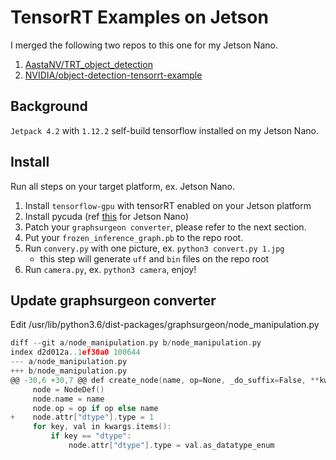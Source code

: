 # TensorRT Examples on Jetson

I merged the following two repos to this one for my Jetson Nano.

1. [AastaNV/TRT_object_detection](https://github.com/AastaNV/TRT_object_detection.git)
2. [NVIDIA/object-detection-tensorrt-example](https://github.com/NVIDIA/object-detection-tensorrt-example)

## Background

`Jetpack 4.2` with `1.12.2` self-build tensorflow installed on my Jetson Nano.

## Install

Run all steps on your target platform, ex. Jetson Nano.

1. Install `tensorflow-gpu` with tensorRT enabled on your Jetson platform
2. Install pycuda (ref [this](https://devtalk.nvidia.com/default/topic/1013387/jetson-tx2/is-the-memory-management-method-of-tx1-and-tx2-different-/post/5352551/#5352551) for Jetson Nano)
3. Patch your `graphsurgeon converter`, please refer to the next section.
4. Put your `frozen_inference_graph.pb` to the repo root.
5. Run `convery.py` with one picture, ex. `python3 convert.py 1.jpg`
     - this step will generate `uff` and `bin` files on the repo root
6. Run `camera.py`, ex. `python3 camera`, enjoy!

## Update graphsurgeon converter

Edit /usr/lib/python3.6/dist-packages/graphsurgeon/node_manipulation.py

```C
diff --git a/node_manipulation.py b/node_manipulation.py
index d2d012a..1ef30a0 100644
--- a/node_manipulation.py
+++ b/node_manipulation.py
@@ -30,6 +30,7 @@ def create_node(name, op=None, _do_suffix=False, **kwargs):
     node = NodeDef()
     node.name = name
     node.op = op if op else name
+    node.attr["dtype"].type = 1
     for key, val in kwargs.items():
         if key == "dtype":
             node.attr["dtype"].type = val.as_datatype_enum
```

